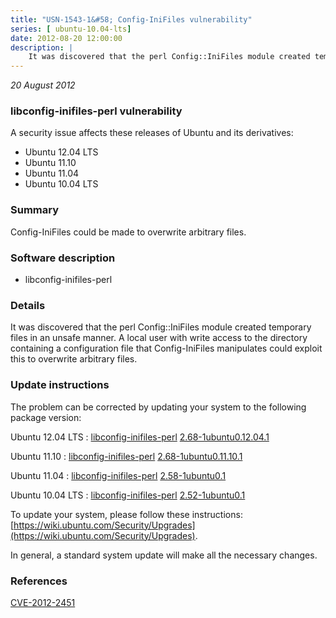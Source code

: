```yaml
---
title: "USN-1543-1&#58; Config-IniFiles vulnerability"
series: [ ubuntu-10.04-lts]
date: 2012-08-20 12:00:00
description: |
    It was discovered that the perl Config::IniFiles module created temporary files in an unsafe manner. A local user with write access to the directory containing a configuration file that Config-IniFiles manipulates could exploit this to overwrite arbitrary files. 
--- 
```

 
 

*20 August 2012*

### libconfig-inifiles-perl vulnerability

A security issue affects these releases of Ubuntu and its derivatives:

* Ubuntu 12.04 LTS
* Ubuntu 11.10
* Ubuntu 11.04
* Ubuntu 10.04 LTS

### Summary

Config-IniFiles could be made to overwrite arbitrary files. 

### Software description

* libconfig-inifiles-perl 

### Details

It was discovered that the perl Config::IniFiles module created temporary files in an unsafe manner. A local user with write access to the directory containing a configuration file that Config-IniFiles manipulates could exploit this to overwrite arbitrary files. 

### Update instructions

The problem can be corrected by updating your system to the following package version:

Ubuntu 12.04 LTS
 : [libconfig-inifiles-perl](https://launchpad.net/ubuntu/+source/libconfig-inifiles-perl) <span> [2.68-1ubuntu0.12.04.1](https://launchpad.net/ubuntu/+source/libconfig-inifiles-perl/2.68-1ubuntu0.12.04.1) </span> 

Ubuntu 11.10
 : [libconfig-inifiles-perl](https://launchpad.net/ubuntu/+source/libconfig-inifiles-perl) <span> [2.68-1ubuntu0.11.10.1](https://launchpad.net/ubuntu/+source/libconfig-inifiles-perl/2.68-1ubuntu0.11.10.1) </span> 

Ubuntu 11.04
 : [libconfig-inifiles-perl](https://launchpad.net/ubuntu/+source/libconfig-inifiles-perl) <span> [2.58-1ubuntu0.1](https://launchpad.net/ubuntu/+source/libconfig-inifiles-perl/2.58-1ubuntu0.1) </span> 

Ubuntu 10.04 LTS
 : [libconfig-inifiles-perl](https://launchpad.net/ubuntu/+source/libconfig-inifiles-perl) <span> [2.52-1ubuntu0.1](https://launchpad.net/ubuntu/+source/libconfig-inifiles-perl/2.52-1ubuntu0.1) </span> 

To update your system, please follow these instructions: [https://wiki.ubuntu.com/Security/Upgrades](https://wiki.ubuntu.com/Security/Upgrades).

In general, a standard system update will make all the necessary changes. 

### References

 
 [CVE-2012-2451](http://people.ubuntu.com/~ubuntu-security/cve/CVE-2012-2451)
 

